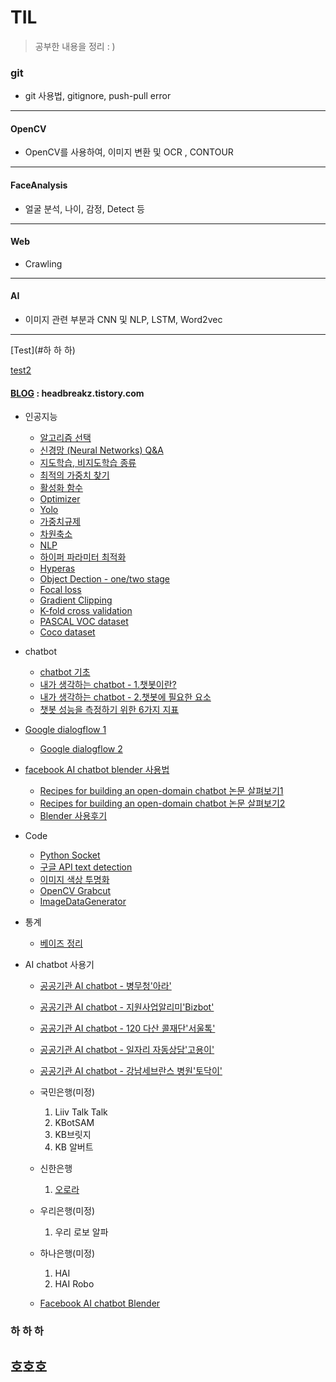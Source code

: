 # TIL 

> 공부한 내용을 정리 : )

### git

* git 사용법, gitignore, push-pull error

---

#### OpenCV

* OpenCV를 사용하여, 이미지 변환 및 OCR , CONTOUR 

---

#### FaceAnalysis

* 얼굴 분석, 나이, 감정, Detect 등 

---

#### Web

* Crawling

---

#### AI

* 이미지 관련 부분과 CNN  및 NLP, LSTM, Word2vec

---

[Test](#하 하 하)

[test2](#호호호)





#### [BLOG](headbreakz.tistory.com) : headbreakz.tistory.com

* 인공지능

  * [알고리즘 선택](https://headbreakz.tistory.com/entry/인공지능-알고리즘-선택)
  * [신경망 (Neural Networks) Q&A](https://headbreakz.tistory.com/entry/인공지능-QA-1)
  * [지도학습, 비지도학습 종류](https://headbreakz.tistory.com/entry/인공지능-지도학습비지도학습-알고리즘-종류)
  * [최적의 가중치 찾기](https://headbreakz.tistory.com/entry/인공지능-최적의-가중치-찾기)
  * [활성화 함수](https://headbreakz.tistory.com/entry/인공지능-활성화-함수)
  * [Optimizer](https://headbreakz.tistory.com/entry/인공지능-Optimizer)
  * [Yolo](https://headbreakz.tistory.com/entry/인공지능-YOLO)
  * [가중치규제](https://headbreakz.tistory.com/entry/인공지능-가중치-규제)
  * [차원축소](https://headbreakz.tistory.com/entry/인공지능-차원축소)
  * [NLP](https://headbreakz.tistory.com/entry/인공지능-NLP)
  * [하이퍼 파라미터 최적화](https://headbreakz.tistory.com/entry/인공지능-하이퍼-파라미터-최적화)
  * [Hyperas](https://headbreakz.tistory.com/entry/인공지능-Hyperas)
  * [Object Dection - one/two stage](https://headbreakz.tistory.com/entry/인공지능-two-stage-method)
  * [Focal loss](https://headbreakz.tistory.com/entry/인공지능-Batch-Mini-Batch)
  * [Gradient Clipping](https://headbreakz.tistory.com/entry/인공지능-Gradient-Clipping)
  * [K-fold cross validation](https://headbreakz.tistory.com/entry/k-fold-cross-validation)
  * [PASCAL VOC dataset](https://headbreakz.tistory.com/entry/PASCAL-VOC)
  * [Coco dataset](https://headbreakz.tistory.com/entry/coco)
* chatbot

  * [chatbot 기초](https://headbreakz.tistory.com/entry/chatbot-기초-내용)
  * [내가 생각하는 chatbot - 1.챗봇이란?](https://headbreakz.tistory.com/entry/chatbot-%EB%82%B4%EA%B0%80-%EC%83%9D%EA%B0%81%ED%95%98%EB%8A%94-chatbot)
  * [내가 생각하는 chatbot - 2.챗봇에 필요한 요소](https://headbreakz.tistory.com/entry/chatbot-%EB%82%B4%EA%B0%80-%EC%83%9D%EA%B0%81%ED%95%98%EB%8A%94-chatbot-2-%EC%B1%97%EB%B4%87%EC%97%90-%ED%95%84%EC%9A%94%ED%95%9C-%EC%9A%94%EC%86%8C)
  * [챗봇 성능을 측정하기 위한 6가지 지표](https://headbreakz.tistory.com/entry/Chatbot-%EC%B1%97%EB%B4%87-%EC%84%B1%EB%8A%A5%EC%9D%84-%EC%B8%A1%EC%A0%95%ED%95%98%EA%B8%B0-%EC%9C%84%ED%95%9C-6%EA%B0%80%EC%A7%80-%EC%A7%80%ED%91%9C)
* [Google dialogflow 1](https://headbreakz.tistory.com/entry/chatbot-Google-dialogflow-1)
  
  * [Google dialogflow 2](https://headbreakz.tistory.com/entry/chatbot-Google-dialogflow-2)
* [facebook AI chatbot blender 사용법](https://headbreakz.tistory.com/entry/Chatbot-facebook-AI-chatbot-blender-%EC%82%AC%EC%9A%A9%EB%B0%A9%EB%B2%95-colab)
  * [Recipes for building an open-domain chatbot 논문 살펴보기1](https://headbreakz.tistory.com/entry/Chatbot-Recipes-for-building-an-open-domain-chatbot-%EC%82%B4%ED%8E%B4%EB%B3%B4%EA%B8%B0-1)
  * [Recipes for building an open-domain chatbot 논문 살펴보기2](https://headbreakz.tistory.com/entry/Chatbot-Recipes-for-building-an-open-domain-chatbot-%EC%82%B4%ED%8E%B4%EB%B3%B4%EA%B8%B0-2)
  * [Blender 사용후기](https://headbreakz.tistory.com/entry/chatbot-facebook-AI-chatbot-%EC%82%AC%EC%9A%A9%EA%B8%B0-Blender)
* Code

  * [Python Socket](https://headbreakz.tistory.com/entry/Code-Python-Socket)
  * [구글 API text detection](https://headbreakz.tistory.com/entry/code-이미지에서-글씨-찾기-구글-API-windows에서)
  * [이미지 색상 투명화](https://headbreakz.tistory.com/entry/code-이미지에서-픽셀-투명화-하기)
  * [OpenCV Grabcut](https://headbreakz.tistory.com/entry/code-OpenCV-GrabCut)
  * [ImageDataGenerator](https://headbreakz.tistory.com/entry/CODE-ImageDataGenerator)
* 통계
  
  * [베이즈 정리](https://headbreakz.tistory.com/entry/통계-베이즈-정리)
* AI chatbot 사용기
  * [공공기관 AI chatbot - 병무청'아라'](https://headbreakz.tistory.com/entry/chatbot-%EA%B3%B5%EA%B3%B5%EA%B8%B0%EA%B4%80-AI-Chatbot-%EC%82%AC%EC%9A%A9%EA%B8%B0-%EB%B3%91%EB%AC%B4%EC%B2%AD-%EC%95%84%EB%9D%BC)
  
  * [공공기관 AI chatbot - 지원사업알리미'Bizbot' ](https://headbreakz.tistory.com/entry/chatbot-%EA%B3%B5%EA%B3%B5%EA%B8%B0%EA%B4%80-AI-Chatbot-%EC%82%AC%EC%9A%A9%EA%B8%B0-%EC%A7%80%EC%9B%90%EC%82%AC%EC%97%85%EC%95%8C%EB%A6%AC%EB%AF%B8-BizBot)
  
  * [공공기관 AI chatbot - 120 다산 콜재단'서울톡'](https://headbreakz.tistory.com/entry/chatbot-%EA%B3%B5%EA%B3%B5%EA%B8%B0%EA%B4%80-AI-Chatbot-%EC%82%AC%EC%9A%A9%EA%B8%B0-120-%EB%8B%A4%EC%82%B0-%EC%BD%9C%EC%9E%AC%EB%8B%A8-%EC%84%9C%EC%9A%B8%ED%86%A1)
  
  * [공공기관 AI chatbot - 일자리 자동상담'고용이'](https://headbreakz.tistory.com/entry/chatbot-%EA%B3%B5%EA%B3%B5%EA%B8%B0%EA%B4%80-AI-Chatbot-%EC%82%AC%EC%9A%A9%EA%B8%B0-%EC%9D%BC%EC%9E%90%EB%A6%AC-%EC%9E%90%EB%8F%99%EC%83%81%EB%8B%B4-%EA%B3%A0%EC%9A%A9%EC%9D%B4)
  
  * [공공기관 AI chatbot - 강남세브란스 병원'토닥이'](https://headbreakz.tistory.com/entry/chatbot-AI-Chatbot-%EC%82%AC%EC%9A%A9%EA%B8%B0-%EA%B0%95%EB%82%A8%EC%84%B8%EB%B8%8C%EB%9E%80%EC%8A%A4%EB%B3%91%EC%9B%90-%ED%86%A0%EB%8B%A5%EC%9D%B4)
  
  * 국민은행(미정)
    1. Liiv Talk Talk
    2. KBotSAM
    3. KB브릿지
    4. KB 알버트
    
  * 신한은행
    
    1. [오로라](https://headbreakz.tistory.com/entry/Chatbot-%EC%9D%80%ED%96%89-APP-%EC%B1%97%EB%B4%87-%EC%82%AC%EC%9A%A9%EA%B8%B0-%EC%8B%A0%ED%95%9C%EC%9D%80%ED%96%89-%EC%8F%A0%EB%A9%94%EC%9D%B4%ED%8A%B8-%EC%98%A4%EB%A1%9C%EB%9D%BC)
    
  * 우리은행(미정)
    
    1. 우리 로보 알파
    
  * 하나은행(미정)
    1. HAI
    2. HAI Robo
    
  * [Facebook AI chatbot Blender](https://headbreakz.tistory.com/entry/chatbot-facebook-AI-chatbot-%EC%82%AC%EC%9A%A9%EA%B8%B0-Blender)
  
    

### 하 하 하

## 호호호



